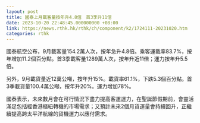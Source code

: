 ```yaml
---
layout: post
title: 國泰上月載客量按年升4.8倍　首3季升11倍
date: 2023-10-20 22:48:45.000000000 +08:00
link: https://news.rthk.hk/rthk/ch/component/k2/1724111-20231020.htm
categories: rthk
---
```


國泰航空公布，9月載客量154.2萬人次，按年急升4.8倍。乘客運載率83.7%，按年增加11.2個百分點。首3季載客量1289萬人次，按年升近11倍；運力按年升5.5倍。

另外，9月載貨量近12萬公噸，按年升15%。載貨率61.1%，下跌5.3個百分點。首3季載貨量100.4萬公噸，按年升20%。運力增加78%。

國泰表示，未來數月會在可行情況下盡力提高客運運力，在聖誕節假期前，會靈活滿足包括經香港樞紐轉機的市場需求；又預計未來2個月貨運量會持續回升，正繼續提高跨太平洋航線的貨機運力以應付需求。
